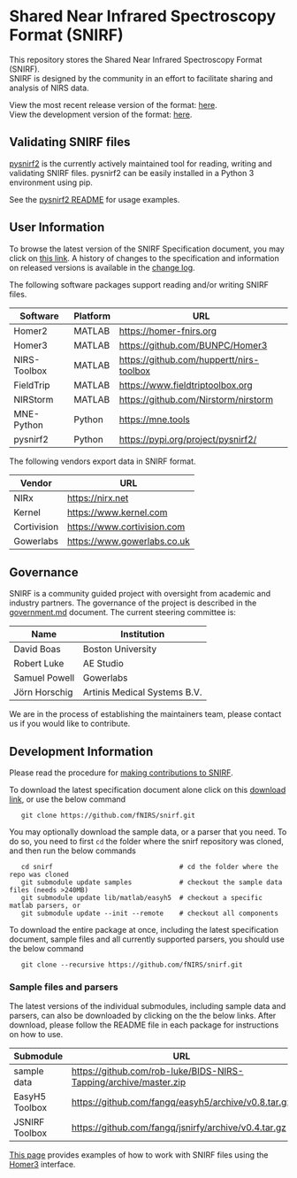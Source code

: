 # Shared Near Infrared Spectroscopy Format (SNIRF)

This repository stores the Shared Near Infrared Spectroscopy Format (SNIRF).  
SNIRF is designed by the community in an effort to facilitate sharing and analysis of NIRS data.

View the most recent release version of the format: [here](https://github.com/fNIRS/snirf/blob/v1.1/snirf_specification.md).  
View the development version of the format: [here](snirf_specification.md).   


## Validating SNIRF files

[pysnirf2](https://pypi.org/project/pysnirf2/) is the currently actively maintained tool for reading, writing and validating SNIRF files. pysnirf2 can be easily installed in a Python 3 environment using pip.

See the [pysnirf2 README](https://github.com/BUNPC/pysnirf2#validating-a-snirf-file) for usage examples.

## User Information

To browse the latest version of the SNIRF Specification document, you may click on 
[this link](snirf_specification.md). A history of changes to the specification and
information on released versions is available in the [change log](CHANGELOG.md).

The following software packages support reading and/or writing SNIRF files.

| Software       |Platform|                   URL                        |
|----------------|--------|----------------------------------------------|
| Homer2         | MATLAB | https://homer-fnirs.org                      |
| Homer3         | MATLAB | https://github.com/BUNPC/Homer3              |
| NIRS-Toolbox   | MATLAB | https://github.com/huppertt/nirs-toolbox     |
| FieldTrip      | MATLAB | https://www.fieldtriptoolbox.org             |
| NIRStorm       | MATLAB | https://github.com/Nirstorm/nirstorm         |
| MNE-Python     | Python | https://mne.tools                            |
| pysnirf2       | Python | https://pypi.org/project/pysnirf2/           |


The following vendors export data in SNIRF format.

| Vendor         |              URL                 |
|----------------|----------------------------------|
| NIRx           | https://nirx.net                 |
| Kernel         | https://www.kernel.com           |
| Cortivision    | https://www.cortivision.com      |
| Gowerlabs      | https://www.gowerlabs.co.uk      |


## Governance

SNIRF is a community guided project with oversight from academic and industry partners.
The governance of the project is described in the [government.md](GOVERNMENT.md) document.
The current steering committee is:

| Name           |          Institution             |
|----------------|----------------------------------|
| David Boas     | Boston University                |
| Robert Luke    | AE Studio                        |
| Samuel Powell  | Gowerlabs                        |
| Jörn Horschig  | Artinis Medical Systems B.V. |

We are in the process of establishing the maintainers team,
please contact us if you would like to contribute.


## Development Information

Please read the procedure for [making contributions to SNIRF](CONTRIBUTING.md).

To download the latest specification document alone click on this
[download link](https://github.com/fNIRS/snirf/archive/master.zip),
or use the below command
```
   git clone https://github.com/fNIRS/snirf.git
```

You may optionally download the sample data, or a parser that you need. To do so, you need
to first `cd` the folder where the snirf repository was cloned, and then run the below commands
```
   cd snirf                                # cd the folder where the repo was cloned
   git submodule update samples            # checkout the sample data files (needs >240MB)
   git submodule update lib/matlab/easyh5  # checkout a specific matlab parsers, or
   git submodule update --init --remote    # checkout all components
```

To download the entire package at once, including the latest specification document, 
sample files and all currently supported parsers, you should use the below command
```
   git clone --recursive https://github.com/fNIRS/snirf.git
```


### Sample files and parsers

The latest versions of the individual submodules, including sample data and parsers, can also 
be downloaded by clicking on the the below links. After download, please follow the README
file in each package for instructions on how to use.

| Submodule      |                               URL                         |
|----------------|-----------------------------------------------------------|
| sample data    | https://github.com/rob-luke/BIDS-NIRS-Tapping/archive/master.zip   |
| EasyH5 Toolbox | https://github.com/fangq/easyh5/archive/v0.8.tar.gz       |
| JSNIRF Toolbox | https://github.com/fangq/jsnirfy/archive/v0.4.tar.gz      |

[This page](https://github.com/BUNPC/Homer3/wiki/Standalone-SNIRF-loading-and-saving)
provides examples of how to work with SNIRF files using the
[Homer3](https://github.com/BUNPC/Homer3) interface.
